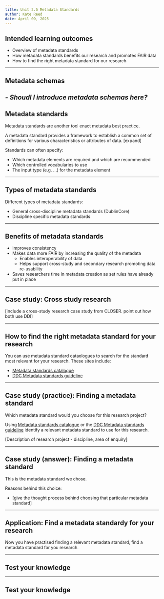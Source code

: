 ```yaml
---
title: Unit 2.5 Metadata Standards
author: Kate Reed
date: April 09, 2025
---
```


## Intended learning outcomes 

- Overview of metadata standards
- How metadata standards benefits our research and promotes FAIR data
- How to find the right metadata standard for our research

---

## Metadata schemas

_- Shoudl I introduce metadata schemas here?_
---

## Metadata standards

Metadata standards are another tool enact metadata best practice.

A metadata standard provides a framework to establish a common set of definitions for various characteristics or attributes of data. [expand]

Standards can often specify:
- Which metadata elements are required and which are recommended
- Which controlled vocabularies to use
- The input type (e.g. ...) for the metadata element

---

## Types of metadata standards

Different types of metadata standards:
- General cross-discipline metadata standards (DublinCore)
- Discipline specific metadata standards

---

## Benefits of metadata standards

- Improves consistency
- Makes data more FAIR by increasing the quality of the metadata
  - Enables interoperability of data
  - Helps support cross-study and secondary research promoting data re-usability
- Saves researchers time in metadata creation as set rules have already put in place

---

## Case study: Cross study research

[include a cross-study research case study from CLOSER. point out how both use DDI]

---

## How to find the right metadata standard for your research

You can use metadata standard cataologues to search for the standard most relevant for your research.
These sites include:
- [Metadata standards catalogue](https://rdamsc.bath.ac.uk/subject-index)
- [DDC Metadata standards guideline](https://www.dcc.ac.uk/guidance/standards/metadata)

---

## Case study (practice): Finding a metadata standard

Which metadata standard would you choose for this research project?

Using [Metadata standards catalogue](https://rdamsc.bath.ac.uk/subject-index) or the [DDC Metadata standards guideline](https://www.dcc.ac.uk/guidance/standards/metadata) identify a relevant metadata standard to use for this research.

[Description of research project - discipline, area of enquiry]

---

## Case study (answer): Finding a metadata standard

This is the metadata standard we chose.

Reasons behind this choice:
- [give the thought process behind choosing that particular metadata standard]

---

## Application: Find a metadata standardy for your research

Now you have practised finding a relevant metadata standard, find a metadata standard for you research.

---

## Test your knowledge


---

## Test your knowledge



